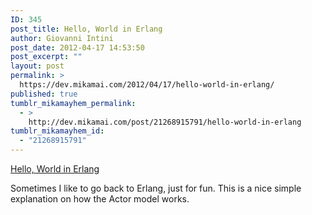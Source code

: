 ```yaml
---
ID: 345
post_title: Hello, World in Erlang
author: Giovanni Intini
post_date: 2012-04-17 14:53:50
post_excerpt: ""
layout: post
permalink: >
  https://dev.mikamai.com/2012/04/17/hello-world-in-erlang/
published: true
tumblr_mikamayhem_permalink:
  - >
    http://dev.mikamai.com/post/21268915791/hello-world-in-erlang
tumblr_mikamayhem_id:
  - "21268915791"
---
```

<a href='http://egarson.blogspot.it/2008/03/real-erlang-hello-world.html'>Hello, World in Erlang</a><div class="link_description"><p>Sometimes I like to go back to Erlang, just for fun. This is a nice simple explanation on how the Actor model works.</p></div>